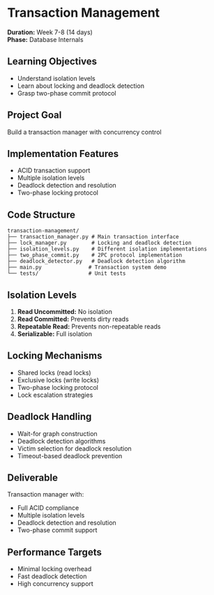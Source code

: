 # Transaction Management

**Duration:** Week 7-8 (14 days)  
**Phase:** Database Internals

## Learning Objectives
- Understand isolation levels
- Learn about locking and deadlock detection
- Grasp two-phase commit protocol

## Project Goal
Build a transaction manager with concurrency control

## Implementation Features
- ACID transaction support
- Multiple isolation levels
- Deadlock detection and resolution
- Two-phase locking protocol

## Code Structure
```
transaction-management/
├── transaction_manager.py # Main transaction interface
├── lock_manager.py        # Locking and deadlock detection
├── isolation_levels.py    # Different isolation implementations
├── two_phase_commit.py    # 2PC protocol implementation
├── deadlock_detector.py   # Deadlock detection algorithm
├── main.py               # Transaction system demo
└── tests/                # Unit tests
```

## Isolation Levels
1. **Read Uncommitted:** No isolation
2. **Read Committed:** Prevents dirty reads
3. **Repeatable Read:** Prevents non-repeatable reads
4. **Serializable:** Full isolation

## Locking Mechanisms
- Shared locks (read locks)
- Exclusive locks (write locks)
- Two-phase locking protocol
- Lock escalation strategies

## Deadlock Handling
- Wait-for graph construction
- Deadlock detection algorithms
- Victim selection for deadlock resolution
- Timeout-based deadlock prevention

## Deliverable
Transaction manager with:
- Full ACID compliance
- Multiple isolation levels
- Deadlock detection and resolution
- Two-phase commit support

## Performance Targets
- Minimal locking overhead
- Fast deadlock detection
- High concurrency support